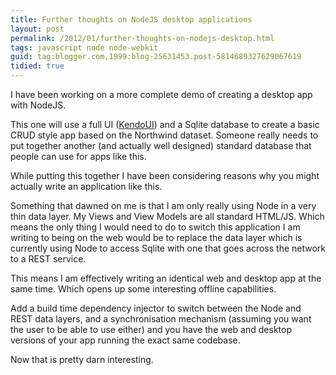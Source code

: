 ```yaml
---
title: Further thoughts on NodeJS desktop applications
layout: post
permalink: /2012/01/further-thoughts-on-nodejs-desktop.html
tags: javascript node node-webkit
guid: tag:blogger.com,1999:blog-25631453.post-5814689327629067619
tidied: true
---
```


I have been working on a more complete demo of creating a desktop app with NodeJS.  
 
This one will use a full UI ([KendoUI](http://www.kendoui.com/)) and a Sqlite database to create a basic CRUD style app based on the Northwind dataset. Someone really needs to put together another (and actually well designed) standard database that people can use for apps like this.  
 
While putting this together I have been considering reasons why you might actually write an application like this.  
 
Something that dawned on me is that I am only really using Node in a very thin data layer. My Views and View Models are all standard HTML/JS. Which means the only thing I would need to do to switch this application I am writing to being on the web would be to replace the data layer which is currently using Node to access Sqlite with one that goes across the network to a REST service.  
 
This means I am effectively writing an identical web and desktop app at the same time. Which opens up some interesting offline capabilities.

Add a build time dependency injector to switch between the Node and REST data layers, and a synchronisation mechanism (assuming you want the user to be able to use either) and you have the web and desktop versions of your app running the exact same codebase.  
 
Now that is pretty darn interesting.  
  
